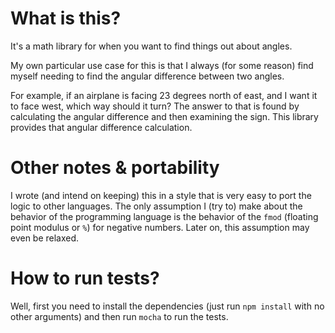 What is this?
=============

It's a math library for when you want to find things out about angles.

My own particular use case for this is that I always (for some reason) find myself needing
to find the angular difference between two angles.

For example, if an airplane is facing 23 degrees north of east, and I want it to face west, which
way should it turn? The answer to that is found by calculating the angular difference and
then examining the sign. This library provides that angular difference calculation.

Other notes & portability
=========================

I wrote (and intend on keeping) this in a style that is very easy to port the logic to other languages.
The only assumption I (try to) make about the behavior of the programming language is the behavior of the
`fmod` (floating point modulus or `%`) for negative numbers. Later on, this assumption may even be relaxed.


How to run tests?
=================

Well, first you need to install the dependencies (just run `npm install` with no other
arguments) and then run `mocha` to run the tests.
